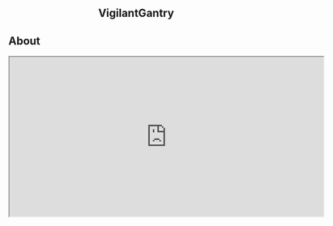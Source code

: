<h2 align="center">VigilantGantry</h2>

## About

<div align="center">
    <iframe width="620" height="315"
        src="https://www.youtube.com/embed/4quAADmKs40">
    </iframe>
</div>
